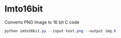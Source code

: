 # Imto16bit
 Converts PNG Image to 16 bit C code
```powershell
python imto16bit.py --input test.png --output img.h
```